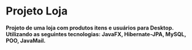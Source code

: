 # Projeto Loja
<b> Projeto de uma loja com produtos itens e usuários para Desktop.</b> 
<br>
<b> Utilizando as seguintes tecnologias: JavaFX, Hibernate-JPA, MySQL, POO, JavaMail.</b> 
